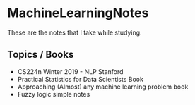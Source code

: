 # MachineLearningNotes

 These are the notes that I take while studying.

## Topics / Books

- CS224n Winter 2019 - NLP Stanford
- Practical Statistics for Data Scientists Book
- Approaching (Almost) any machine learning problem book
- Fuzzy logic simple notes

